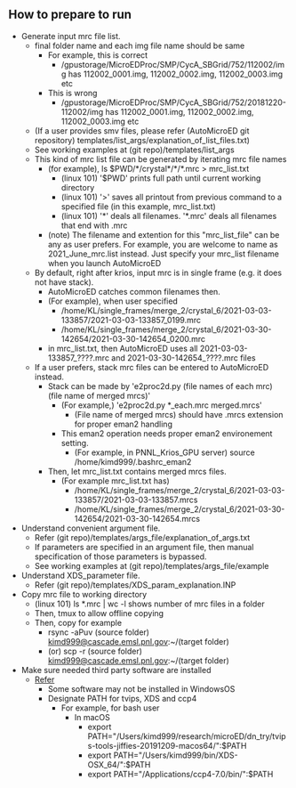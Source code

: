 ## How to prepare to run
   - Generate input mrc file list.
     - final folder name and each img file name should be same
        - For example, this is correct
           - /gpustorage/MicroEDProc/SMP/CycA_SBGrid/752/112002/img has 112002_0001.img, 112002_0002.img, 112002_0003.img etc
        - This is wrong
           - /gpustorage/MicroEDProc/SMP/CycA_SBGrid/752/20181220-112002/img has 112002_0001.img, 112002_0002.img, 112002_0003.img etc
     - (If a user provides smv files, please refer (AutoMicroED git repository) templates/list_args/explanation_of_list_files.txt)
     - See working examples at (git repo)/templates/list_args
     - This kind of mrc list file can be generated by iterating mrc file names
        - (for example), ls $PWD/\*/crystal\*/\*/\*.mrc > mrc_list.txt
           - (linux 101) '$PWD' prints full path until current working directory
           - (linux 101) '>' saves all printout from previous command to a specified file (in this example, mrc_list.txt)
           - (linux 101) '\*' deals all filenames. '\*.mrc' deals all filenames that end with .mrc
        - (note) The filename and extention for this "mrc_list_file" can be any as user prefers. For example, you are welcome to name as 2021_June_mrc.list instead. Just specify your mrc_list filename when you launch AutoMicroED
     - By default, right after krios, input mrc is in single frame (e.g. it does not have stack).
        - AutoMicroED catches common filenames then.
        - (For example), when user specified
           - /home/KL/single_frames/merge_2/crystal_6/2021-03-03-133857/2021-03-03-133857_0199.mrc
           - /home/KL/single_frames/merge_2/crystal_6/2021-03-30-142654/2021-03-30-142654_0200.mrc
        - in mrc_list.txt, then AutoMicroED uses all 2021-03-03-133857_????.mrc and 2021-03-30-142654_????.mrc files
     - If a user prefers, stack mrc files can be entered to AutoMicroED instead.
        - Stack can be made by 'e2proc2d.py (file names of each mrc) (file name of merged mrcs)'
           - (For example,) 'e2proc2d.py *_each.mrc merged.mrcs'
              - (File name of merged mrcs) should have .mrcs extension for proper eman2 handling
           - This eman2 operation needs proper eman2 environement setting.
              - (For example, in PNNL_Krios_GPU server) source /home/kimd999/.bashrc_eman2
        - Then, let mrc_list.txt contains merged mrcs files.
           - (For example mrc_list.txt has)
              - /home/KL/single_frames/merge_2/crystal_6/2021-03-03-133857/2021-03-03-133857.mrcs
              - /home/KL/single_frames/merge_2/crystal_6/2021-03-30-142654/2021-03-30-142654.mrcs
   - Understand convenient argument file.
      - Refer (git repo)/templates/args_file/explanation_of_args.txt
      - If parameters are specified in an argument file, then manual specification of those parameters is bypassed.
      - See working examples at (git repo)/templates/args_file/example
   - Understand XDS_parameter file.
      - Refer (git repo)/templates/XDS_param_explanation.INP
   - Copy mrc file to working directory
      - (linux 101) ls *.mrc | wc -l shows number of mrc files in a folder
      - Then, tmux to allow offline copying
      - Then, copy for example
         - rsync -aPuv (source folder) kimd999@cascade.emsl.pnl.gov:~/(target folder)
         - (or) scp -r (source folder) kimd999@cascade.emsl.pnl.gov:~/(target folder)
   - Make sure needed third party software are installed 
      - [Refer](./third_party_sw.md)
         - Some software may not be installed in WindowsOS
         - Designate PATH for tvips, XDS and ccp4
            - For example, for bash user
               - In macOS
                  - export PATH="/Users/kimd999/research/microED/dn_try/tvips-tools-jiffies-20191209-macos64/":$PATH
                  - export PATH="/Users/kimd999/bin/XDS-OSX_64/":$PATH
                  - export PATH="/Applications/ccp4-7.0/bin/":$PATH
